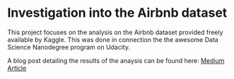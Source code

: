 # Investigation into the Airbnb dataset
This project focuses on the analysis on the Airbnb dataset provided freely available by Kaggle. This was done in connection the the awesome Data Science Nanodegree program on Udacity.

A blog post detailing the results of the anaysis can be found here: [Medium Article](https://jiekebo.medium.com/what-affects-listing-prices-on-airbnb-f671989e9d2d)